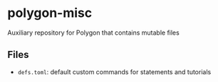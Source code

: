 # polygon-misc

Auxiliary repository for Polygon that contains mutable files

## Files

* `defs.toml`: default custom commands for statements and tutorials
